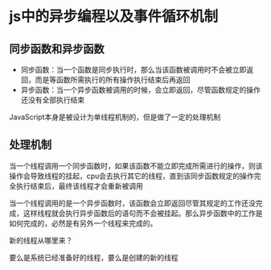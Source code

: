 # js中的异步编程以及事件循环机制

## 同步函数和异步函数

- 同步函数：当一个函数是同步执行时，那么当该函数被调用时不会被立即返回，而是等函数所需执行的所有操作执行结束后再返回
- 异步函数：当一个异步函数被调用的时候，会立即返回，尽管函数规定的操作还没有全部执行结束

JavaScript本身是被设计为单线程机制的，但是做了一定的处理机制

## 处理机制

当一个线程调用一个同步函数时，如果该函数不能立即完成所需进行的操作，则该操作会导致线程的挂起，cpu会去执行其它的线程，直到该同步函数规定的操作完全执行结束后，最终该线程才会重新被调用

当一个线程调用的是一个异步函数时，该函数会立即返回尽管其规定的工作还没完成，这样线程就会执行异步函数后的语句而不会被挂起。那么异步函数中的工作是如何完成的，必然是有另外一个线程来完成的。

新的线程从哪里来？

要么是系统已经准备好的线程，要么是创建的新的线程

